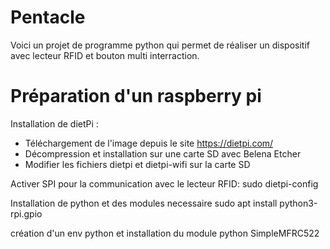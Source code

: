 # Pentacle
Voici un projet de programme python qui permet de réaliser un dispositif avec lecteur RFID et bouton multi interraction.
# Préparation d'un raspberry pi 
Installation de dietPi :
- Téléchargement de l'image depuis le site https://dietpi.com/
- Décompression et installation sur une carte SD avec Belena Etcher
- Modifier les fichiers dietpi et dietpi-wifi sur la carte SD

Activer SPI pour la communication avec le lecteur RFID:
sudo dietpi-config

Installation de python et des modules necessaire
sudo apt install python3-rpi.gpio

création d'un env python et installation du module python SimpleMFRC522



  

